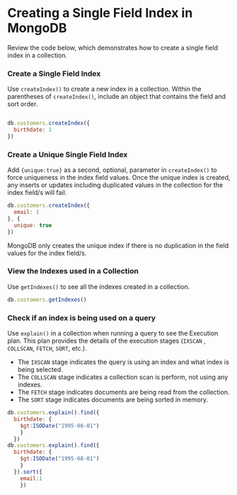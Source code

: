 # Creating a Single Field Index in MongoDB
Review the code below, which demonstrates how to create a single field index in a collection.
### Create a Single Field Index
Use `createIndex()` to create a new index in a collection. Within the parentheses of `createIndex()`, include an object that contains the field and sort order.

```javascript

db.customers.createIndex({
  birthdate: 1
})
```

### Create a Unique Single Field Index
Add `{unique:true}` as a second, optional, parameter in `createIndex()` to force uniqueness in the index field values. Once the unique index is created, any inserts or updates including duplicated values in the collection for the index field/s will fail.    
```javascript
db.customers.createIndex({
  email: 1
}, {
  unique: true
})
```
MongoDB only creates the unique index if there is no duplication in the field values for the index field/s.

### View the Indexes used in a Collection
Use `getIndexes()` to see all the indexes created in a collection.
```javascript
db.customers.getIndexes()
```

### Check if an index is being used on a query
Use `explain()` in a collection when running a query to see the Execution plan. This plan provides the details of the execution stages (`IXSCAN` , `COLLSCAN`, `FETCH`, `SORT`, etc.).

- The `IXSCAN` stage indicates the query is using an index and what index is being selected.
- The `COLLSCAN` stage indicates a collection scan is perform, not using any indexes.
- The `FETCH` stage indicates documents are being read from the collection.
- The `SORT` stage indicates documents are being sorted in memory.

```javascript
db.customers.explain().find({
  birthdate: {
    $gt:ISODate("1995-08-01")
    }
  })
db.customers.explain().find({
  birthdate: {
    $gt:ISODate("1995-08-01")
    }
  }).sort({
    email:1
    })
```

